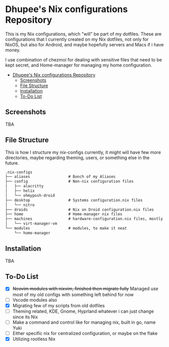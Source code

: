 # Dhupee's Nix configurations Repository

This is my Nix configurations, which "will" be part of my dotfiles. These are configurations that I currently created on my Nix dotfiles, not only for NixOS, but also for Android, and maybe hopefully servers and Macs if i have money.

I use combination of chezmoi for dealing with sensitive files that need to be kept secret, and Home-manager for managing my home configuration.

<!--toc:start-->

- [Dhupee's Nix configurations Repository](#dhupees-nix-configurations-repository)
  - [Screenshots](#screenshots)
  - [File Structure](#file-structure)
  - [Installation](#installation)
  - [To-Do List](#to-do-list)
  <!--toc:end-->

## Screenshots

TBA

## File Structure

This is how I structure my nix-configs currently, it might will have few more directories, maybe regarding theming, users, or something else in the future.

```txt
.nix-configs
├── aliases                 # Bunch of my Aliases
├── config                  # Non-nix configuration files
│   ├── alacritty
│   ├── helix
│   └── ohmyposh-droid
├── desktop                 # Systems configuration.nix files
│   └── nitro
├── droids                  # Nix on Droid configuration.nix files
├── home                    # Home-manager nix files
├── machines                # hardware-configuration.nix files, mostly for backups
│   └── virt-manager-vm
└── modules                 # modules, to make it neat
    └── home-manager
```

## Installation

TBA

## To-Do List

- [x] ~~Neovim modules with nixvim, finished then migrate fully~~ Managed use most of my old configs with something left behind for now
- [ ] Vscode modules also
- [x] Migrating few of my scripts from old dotfiles
- [ ] Theming related, KDE, Gnome, Hyprland whatever i can just change since its Nix
- [ ] Make a command and control like for managing nix, built in go, name Yuki
- [ ] Either specific nix for centralized configuration, or maybe on the flake
- [x] Utilizing rootless Nix
